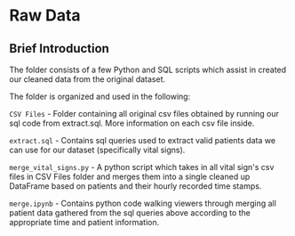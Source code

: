 # Raw Data

## Brief Introduction
The folder consists of a few Python and SQL scripts which assist in created our cleaned data from the original dataset.

The folder is organized and used in the following:

`CSV Files` - Folder containing all original csv files obtained by running our sql code from extract.sql. More information on each csv file inside.

`extract.sql` - Contains sql queries used to extract valid patients data we can use for our dataset (specifically vital signs). 

`merge_vital_signs.py` - A python script which takes in all vital sign's csv files in CSV Files folder and merges them into a single cleaned up DataFrame based on patients and their hourly recorded time stamps.

`merge.ipynb` - Contains python code walking viewers through merging all patient data gathered from the sql queries above according to the appropriate time and patient information.
